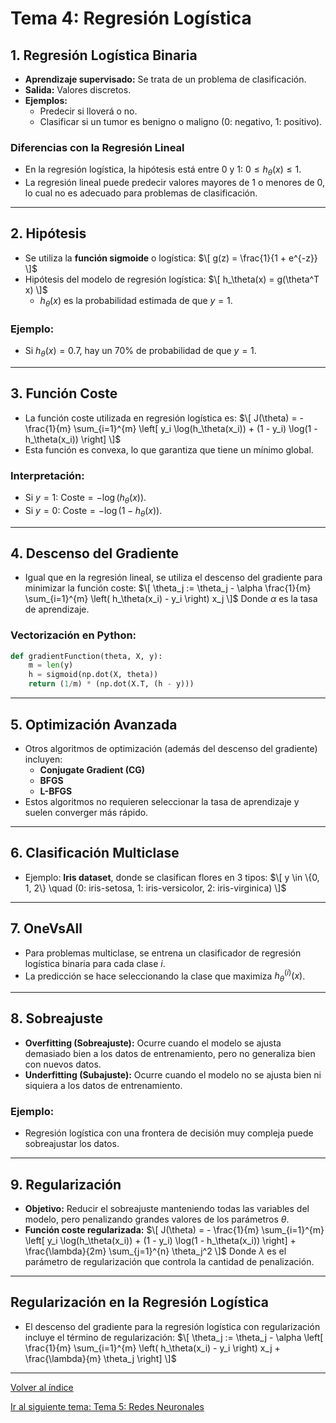 # Tema 4: Regresión Logística

## 1. Regresión Logística Binaria
- **Aprendizaje supervisado:** Se trata de un problema de clasificación.
- **Salida:** Valores discretos.
- **Ejemplos:**
  - Predecir si lloverá o no.
  - Clasificar si un tumor es benigno o maligno (0: negativo, 1: positivo).

### Diferencias con la Regresión Lineal
- En la regresión logística, la hipótesis está entre 0 y 1: $0 \leq h_\theta(x) \leq 1$.
- La regresión lineal puede predecir valores mayores de 1 o menores de 0, lo cual no es adecuado para problemas de clasificación.

---

## 2. Hipótesis
- Se utiliza la **función sigmoide** o logística:
  $\[
  g(z) = \frac{1}{1 + e^{-z}}
  \]$
- Hipótesis del modelo de regresión logística:
  $\[
  h_\theta(x) = g(\theta^T x)
  \]$
  - $h_\theta(x)$ es la probabilidad estimada de que $y = 1$.
  
### Ejemplo:
- Si $h_\theta(x) = 0.7$, hay un 70% de probabilidad de que $y = 1$.

---

## 3. Función Coste
- La función coste utilizada en regresión logística es:
  $\[
  J(\theta) = - \frac{1}{m} \sum_{i=1}^{m} \left[ y_i \log(h_\theta(x_i)) + (1 - y_i) \log(1 - h_\theta(x_i)) \right]
  \]$
- Esta función es convexa, lo que garantiza que tiene un mínimo global.

### Interpretación:
- Si $y = 1$: $\text{Coste} = - \log(h_\theta(x))$.
- Si $y = 0$: $\text{Coste} = - \log(1 - h_\theta(x))$.

---

## 4. Descenso del Gradiente
- Igual que en la regresión lineal, se utiliza el descenso del gradiente para minimizar la función coste:
  $\[
  \theta_j := \theta_j - \alpha \frac{1}{m} \sum_{i=1}^{m} \left( h_\theta(x_i) - y_i \right) x_j
  \]$
  Donde $\alpha$ es la tasa de aprendizaje.
  
### Vectorización en Python:
```python
def gradientFunction(theta, X, y):
    m = len(y)
    h = sigmoid(np.dot(X, theta))
    return (1/m) * (np.dot(X.T, (h - y)))
```
---

## 5. Optimización Avanzada
- Otros algoritmos de optimización (además del descenso del gradiente) incluyen:
  - **Conjugate Gradient (CG)**
  - **BFGS**
  - **L-BFGS**
- Estos algoritmos no requieren seleccionar la tasa de aprendizaje y suelen converger más rápido.

---

## 6. Clasificación Multiclase
- Ejemplo: **Iris dataset**, donde se clasifican flores en 3 tipos:
  $\[
  y \in \{0, 1, 2\} \quad (0: iris-setosa, 1: iris-versicolor, 2: iris-virginica)
  \]$

---

## 7. OneVsAll
- Para problemas multiclase, se entrena un clasificador de regresión logística binaria para cada clase $i$.
- La predicción se hace seleccionando la clase que maximiza $h_\theta^{(i)}(x)$.

---

## 8. Sobreajuste
- **Overfitting (Sobreajuste):** Ocurre cuando el modelo se ajusta demasiado bien a los datos de entrenamiento, pero no generaliza bien con nuevos datos.
- **Underfitting (Subajuste):** Ocurre cuando el modelo no se ajusta bien ni siquiera a los datos de entrenamiento.

### Ejemplo:
- Regresión logística con una frontera de decisión muy compleja puede sobreajustar los datos.

---

## 9. Regularización
- **Objetivo:** Reducir el sobreajuste manteniendo todas las variables del modelo, pero penalizando grandes valores de los parámetros $\theta$.
- **Función coste regularizada:**
  $\[
  J(\theta) = - \frac{1}{m} \sum_{i=1}^{m} \left[ y_i \log(h_\theta(x_i)) + (1 - y_i) \log(1 - h_\theta(x_i)) \right] + \frac{\lambda}{2m} \sum_{j=1}^{n} \theta_j^2
  \]$
  Donde $\lambda$ es el parámetro de regularización que controla la cantidad de penalización.

---

## Regularización en la Regresión Logística
- El descenso del gradiente para la regresión logística con regularización incluye el término de regularización:
  $\[
  \theta_j := \theta_j - \alpha \left[ \frac{1}{m} \sum_{i=1}^{m} \left( h_\theta(x_i) - y_i \right) x_j + \frac{\lambda}{m} \theta_j \right]
  \]$

---

[Volver al índice](../../README.md)

[Ir al siguiente tema: Tema 5: Redes Neuronales](../Tema5/Tema5.md)